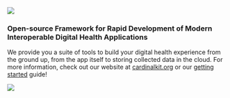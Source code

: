 <img src="https://raw.githubusercontent.com/CardinalKit/CardinalKit/master/CardinalKit-Web-Assets/header.png" />

### Open-source Framework for Rapid Development of Modern Interoperable Digital Health Applications

We provide you a suite of tools to build your digital health experience from the ground up, from the app itself to storing collected data in the cloud. For more information, check out our website at [cardinalkit.org](https://cardinalkit.org) or our [getting started](https://cardinalkit.org/cardinalkit-docs/) guide!

<img src="https://raw.githubusercontent.com/CardinalKit/CardinalKit/master/CardinalKit-Web-Assets/footer.png" />
